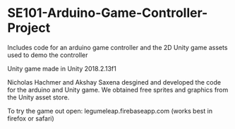 # SE101-Arduino-Game-Controller-Project
Includes code for an arduino game controller and the 2D Unity game assets used to demo the controller 


Unity game made in Unity 2018.2.13f1

Nicholas Hachmer and Akshay Saxena desgined and developed the code for the arduino and Unity game. We obtained free sprites and graphics from the Unity asset store.

To try the game out open: legumeleap.firebaseapp.com (works best in firefox or safari)



